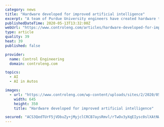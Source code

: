 ```yaml
---
category: news
title: "Hardware developed for improved artificial intelligence"
excerpt: "A team of Purdue University engineers have created hardware that can learn skills using a type of AI that currently runs on software platforms. Sharing intellig"
publishedDateTime: 2020-05-13T13:32:00Z
webUrl: "https://www.controleng.com/articles/hardware-developed-for-improved-artificial-intelligence/"
type: article
quality: 39
heat: 39
published: false

provider:
  name: Control Engineering
  domain: controleng.com

topics:
  - AI
  - AI in Autos

images:
  - url: "https://www.controleng.com/wp-content/uploads/sites/2/2020/05/CTL2005_WEB_IMG_Purdue_AI_ChipSlider.jpg"
    width: 645
    height: 350
    title: "Hardware developed for improved artificial intelligence"

secured: "ACS3QedTUrF5jVDbuZy+jMyjclCRCB7aysRmvl/rTwOv3yXqEIysc0slXAtNWgnXgo4uBegr1LkBXctt+2lyw/KQHMCyEBEUbS0qT4CQr9HEbvZTP+m0iv6mmSb1yj+KpQHTTR9FPkQKpWBIcifMKB9a5rRd5cXmd7R71H0zmPBBk6svOdTQG63QkraLPPobCPX/ynINi9a06BtC1pLbE57FML9d8XJsPIqs0DTwEdYjC2SXQgCdaZ3Sl2KS++suyiOySSz8CgPwkq8so6e4FDZBwMMVZqWzo8LQaHrVCKSm6Jrrv6KMDWnfruGRQCAn;eQr0F+qsIhdPJ2oCSgcpZw=="
---
```



